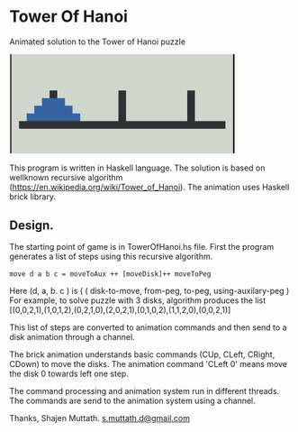# Tower Of Hanoi

Animated solution to the Tower of Hanoi puzzle

<img src="th.gif" width="400">

This program is written in Haskell language.
The solution is based on wellknown recursive algorithm (https://en.wikipedia.org/wiki/Tower_of_Hanoi).
The animation uses Haskell brick library.


## Design.

The starting point of game is in TowerOfHanoi.hs file. First the program generates a list of steps using this
recursive algorithm.
```
move d a b c = moveToAux ++ [moveDisk]++ moveToPeg
```
Here (d, a, b. c ) is ( ( disk-to-move, from-peg, to-peg, using-auxilary-peg  )
For example, to solve puzzle with 3 disks, algorithm produces the list  
[(0,0,2,1),(1,0,1,2),(0,2,1,0),(2,0,2,1),(0,1,0,2),(1,1,2,0),(0,0,2,1)]
  
This list of steps are converted to animation commands and then send to a disk animation through a channel.

The brick animation understands basic commands (CUp, CLeft, CRight, CDown) to move the disks.
The animation command 'CLeft 0' means move the disk 0 towards left one step. 

The command processing and animation system run in different threads. The commands are send to the animation system using a channel.


Thanks, Shajen Muttath. s.muttath.d@gmail.com
